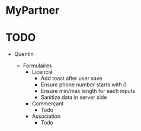 # MyPartner

# TODO

* Quentin
    
     - Formulaires
        - Licencié
            - Add toast after user save
            - Ensure phone number starts with 0
            - Ensure min/max length for each inputs
            - Sanitize data in server side
        - Commerçant
            - Todo
        - Association
            - Todo